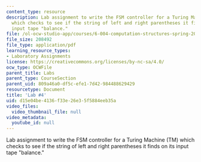 ```yaml
---
content_type: resource
description: Lab assignment to write the FSM controller for a Turing Machine (TM)
  which checks to see if the string of left and right parentheses it finds on its
  input tape "balance."
file: /ol-ocw-studio-app/courses/6-004-computation-structures-spring-2009/d15e04be4136f33e26e35f5884eeb35a_MIT6_004s09_lab04.pdf
file_size: 208492
file_type: application/pdf
learning_resource_types:
- Laboratory Assignments
license: https://creativecommons.org/licenses/by-nc-sa/4.0/
ocw_type: OCWFile
parent_title: Labs
parent_type: CourseSection
parent_uid: 809a46a0-df5c-efe1-7d42-984488629429
resourcetype: Document
title: 'Lab #4'
uid: d15e04be-4136-f33e-26e3-5f5884eeb35a
video_files:
  video_thumbnail_file: null
video_metadata:
  youtube_id: null
---
```

Lab assignment to write the FSM controller for a Turing Machine (TM) which checks to see if the string of left and right parentheses it finds on its input tape "balance."